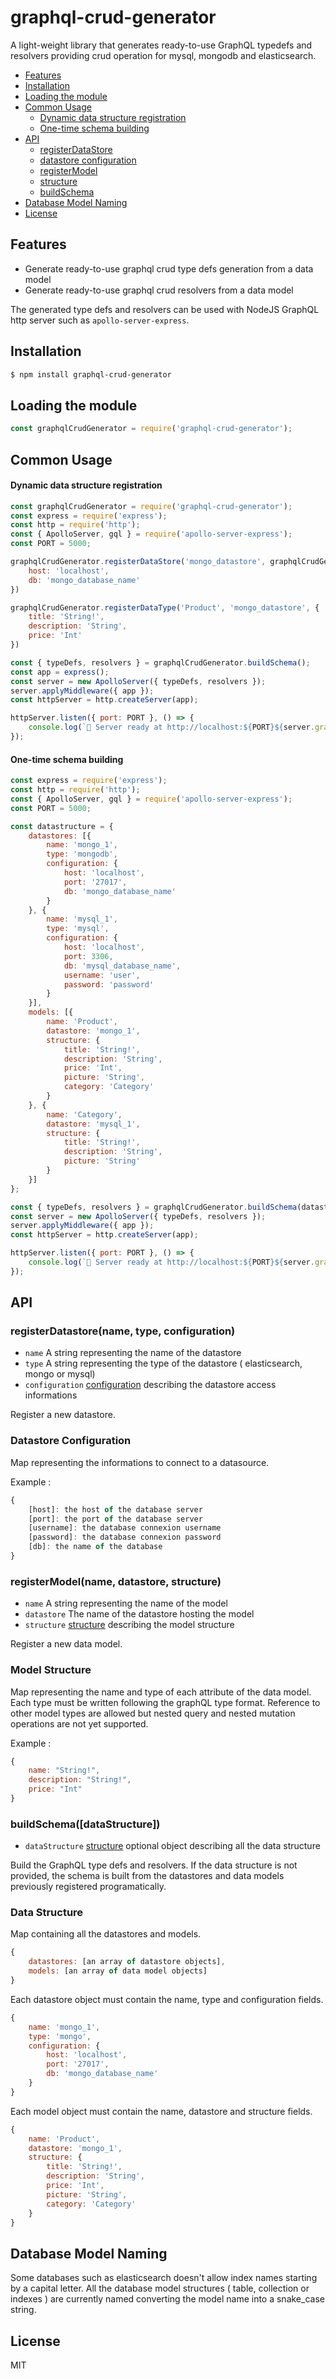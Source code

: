 graphql-crud-generator
==========

A light-weight library that generates ready-to-use GraphQL typedefs and resolvers providing crud operation for mysql, mongodb and elasticsearch. 

<!-- TOC -->

- [Features](#features)
- [Installation](#installation)
- [Loading the module](#loading-and-configuring-the-module)
- [Common Usage](#common-usage)
    - [Dynamic data structure registration](#dynamic-data-structure-registration)
    - [One-time schema building](#one-time-schema-building)
- [API](#api)
    - [registerDataStore](#registermodelname-datastore-structure)
    - [datastore configuration](#datastore-configuration)
    - [registerModel](#registermodelname-datastore-structure)
    - [structure](#model-structure)
    - [buildSchema](#buildschemadatastructure)
- [Database Model Naming](#database-model-naming)
- [License](#license)

<!-- /TOC -->

## Features

- Generate ready-to-use graphql crud type defs generation from a data model
- Generate ready-to-use graphql crud resolvers from a data model 

The generated type defs and resolvers can be used with NodeJS GraphQL http server such as `apollo-server-express`.

## Installation

```sh
$ npm install graphql-crud-generator
```

## Loading the module
```js
const graphqlCrudGenerator = require('graphql-crud-generator');
```

## Common Usage

#### Dynamic data structure registration

```js
const graphqlCrudGenerator = require('graphql-crud-generator'); 
const express = require('express');
const http = require('http');
const { ApolloServer, gql } = require('apollo-server-express');
const PORT = 5000;

graphqlCrudGenerator.registerDataStore('mongo_datastore', graphqlCrudGenerator.databases.MONGO, {
    host: 'localhost',
    db: 'mongo_database_name'
})

graphqlCrudGenerator.registerDataType('Product', 'mongo_datastore', {
    title: 'String!',
    description: 'String',
    price: 'Int'
})

const { typeDefs, resolvers } = graphqlCrudGenerator.buildSchema();
const app = express();
const server = new ApolloServer({ typeDefs, resolvers });
server.applyMiddleware({ app });
const httpServer = http.createServer(app);

httpServer.listen({ port: PORT }, () => {
    console.log(`🚀 Server ready at http://localhost:${PORT}${server.graphqlPath}`);
});
```

#### One-time schema building

```js
const express = require('express');
const http = require('http');
const { ApolloServer, gql } = require('apollo-server-express');
const PORT = 5000;

const datastructure = {
    datastores: [{
        name: 'mongo_1',
        type: 'mongodb',
        configuration: {
            host: 'localhost',
            port: '27017',
            db: 'mongo_database_name'
        }
    }, {
        name: 'mysql_1',
        type: 'mysql',
        configuration: {
            host: 'localhost',
            port: 3306,
            db: 'mysql_database_name',
            username: 'user',
            password: 'password'
        }
    }],
    models: [{
        name: 'Product',
        datastore: 'mongo_1',
        structure: {
            title: 'String!',
            description: 'String',
            price: 'Int',
            picture: 'String',
            category: 'Category'
        }
    }, {
        name: 'Category',
        datastore: 'mysql_1',
        structure: {
            title: 'String!',
            description: 'String',
            picture: 'String'
        }
    }]
};

const { typeDefs, resolvers } = graphqlCrudGenerator.buildSchema(datastructure);
const server = new ApolloServer({ typeDefs, resolvers });
server.applyMiddleware({ app });
const httpServer = http.createServer(app);

httpServer.listen({ port: PORT }, () => {
    console.log(`🚀 Server ready at http://localhost:${PORT}${server.graphqlPath}`);
});
```

## API

### registerDatastore(name, type, configuration)

- `name` A string representing the name of the datastore
- `type` A string representing the type of the datastore ( elasticsearch, mongo or mysql)
- `configuration` [configuration](#datastore-configuration) describing the datastore access informations

Register a new datastore.

### Datastore Configuration

Map representing the informations to connect to a datasource.

Example : 

```js
{
    [host]: the host of the database server
    [port]: the port of the database server
    [username]: the database connexion username
    [password]: the database connexion password 
    [db]: the name of the database
}
```

### registerModel(name, datastore, structure)

- `name` A string representing the name of the model
- `datastore` The name of the datastore hosting the model
- `structure` [structure](#model-structure) describing the model structure

Register a new data model.

### Model Structure

Map representing the name and type of each attribute of the data model. Each type must be written following the graphQL type format.
Reference to other model types are allowed but nested query and nested mutation operations are not yet supported.

Example :

```js
{
    name: "String!",
    description: "String!",
    price: "Int"
}
```

### buildSchema([dataStructure])

- `dataStructure` [structure](#data-structure)  optional object describing all the data structure

Build the GraphQL type defs and resolvers. If the data structure is not provided, the schema is built from the datastores and data models previously registered programatically.

### Data Structure

Map containing all the datastores and models.

```js
{
    datastores: [an array of datastore objects],
    models: [an array of data model objects]
}
```

Each datastore object must contain the name, type and configuration fields.

```js
{
    name: 'mongo_1',
    type: 'mongo',
    configuration: {
        host: 'localhost',
        port: '27017',
        db: 'mongo_database_name'
    }
}
```

Each model object must contain the name, datastore and structure fields.

```js
{
    name: 'Product',
    datastore: 'mongo_1',
    structure: {
        title: 'String!',
        description: 'String',
        price: 'Int',
        picture: 'String',
        category: 'Category'
    }
}
```

## Database Model Naming

Some databases such as elasticsearch doesn't allow index names starting by a capital letter.
All the database model structures ( table, collection or indexes ) are currently named converting the model name into a snake_case string. 

## License

MIT

[npm-url]: https://www.npmjs.com/package/graphql-crud-generator